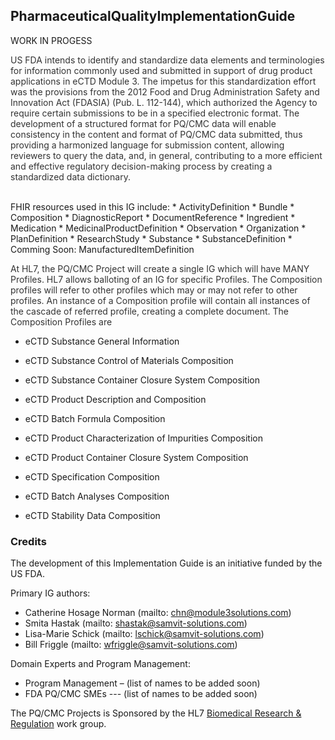 ## PharmaceuticalQualityImplementationGuide

WORK IN PROGESS

<span style="color:  #333333;;">US FDA intends to identify and standardize data elements and terminologies for information commonly used and submitted in support of drug product applications in eCTD Module 3. The impetus for this standardization effort was the provisions from the 2012 Food and Drug Administration Safety and Innovation Act (FDASIA) (Pub. L. 112-144), which authorized the Agency to require certain submissions to be in a specified electronic format. The development of a structured format for PQ/CMC data will enable consistency in the content and format of PQ/CMC data submitted, thus providing a harmonized language for submission content, allowing reviewers to query the data, and, in general, contributing to a more efficient and effective regulatory decision-making process by creating a standardized data dictionary.</span>

<br>
FHIR resources used in this IG include:
* ActivityDefinition
* Bundle
* Composition
* DiagnosticReport
* DocumentReference
* Ingredient
* Medication
* MedicinalProductDefinition
* Observation
* Organization
* PlanDefinition
* ResearchStudy
* Substance
* SubstanceDefinition	
* Comming Soon: ManufacturedItemDefinition

<span style="color:  #333333;;">At HL7, the PQ/CMC Project will create a single IG which will have MANY Profiles. HL7 allows balloting of an IG for specific Profiles. The Composition profiles will refer to other profiles which may or may not refer to other profiles.  An instance of a Composition profile will contain all instances of the cascade of referred profile, creating a complete document.  The Composition Profiles are </span>
<br>

* eCTD Substance General Information
* eCTD Substance Control of Materials Composition
* eCTD Substance Container Closure System Composition

* eCTD Product Description and Composition
* eCTD Batch Formula Composition
* eCTD Product Characterization of Impurities Composition
* eCTD Product Container Closure System Composition

* eCTD Specification Composition
* eCTD Batch Analyses Composition
* eCTD Stability Data Composition


### Credits

The development of this Implementation Guide is an initiative funded by the US FDA.

Primary IG authors:

* Catherine Hosage Norman (mailto: chn@module3solutions.com)
* Smita Hastak (mailto: shastak@samvit-solutions.com)
* Lisa-Marie Schick (mailto: lschick@samvit-solutions.com)  
* Bill Friggle (mailto: wfriggle@samvit-solutions.com)

Domain Experts and Program Management:

* Program Management – (list of names to be added soon)
* FDA PQ/CMC SMEs --- (list of names to be added soon)

The PQ/CMC Projects is Sponsored by the HL7 [Biomedical Research & Regulation](https://confluence.hl7.org/display/BRR/Biomedical+Research+and+Regulation) work group.
